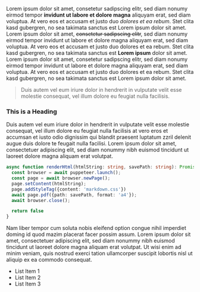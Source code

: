 Lorem ipsum dolor sit amet, consetetur sadipscing elitr, sed diam nonumy eirmod tempor __invidunt ut labore et dolore magna__ aliquyam erat, sed diam voluptua. At vero eos et accusam et justo duo _dolores et ea rebum_. Stet clita kasd gubergren, no sea takimata sanctus est Lorem ipsum dolor sit amet. Lorem ipsum dolor sit amet, ~~consetetur sadipscing elitr~~, sed diam nonumy eirmod tempor invidunt ut labore et dolore magna aliquyam erat, sed diam voluptua. At vero eos et accusam et justo duo dolores et ea rebum. Stet clita kasd gubergren, no sea takimata sanctus est **Lorem ipsum** dolor sit amet. Lorem ipsum dolor sit amet, consetetur sadipscing elitr, sed diam nonumy eirmod tempor invidunt ut labore et dolore magna aliquyam erat, sed diam voluptua. At vero eos et accusam et justo duo dolores et ea rebum. Stet clita kasd gubergren, no sea takimata sanctus est Lorem ipsum dolor sit amet. 

> Duis autem vel eum iriure dolor in hendrerit in vulputate velit esse molestie consequat, vel illum dolore eu feugiat nulla facilisis. 

### This is a Heading

Duis autem vel eum iriure dolor in hendrerit in vulputate velit esse molestie consequat, vel illum dolore eu feugiat nulla facilisis at vero eros et accumsan et iusto odio dignissim qui blandit praesent luptatum zzril delenit augue duis dolore te feugait nulla facilisi. Lorem ipsum dolor sit amet, consectetuer adipiscing elit, sed diam nonummy nibh euismod tincidunt ut laoreet dolore magna aliquam erat volutpat. 

```ts
async function renderHtml(htmlString: string, savePath: string): Promise<boolean> {
  const browser = await puppeteer.launch();
  const page = await browser.newPage();
  page.setContent(htmlString);
  page.addStyleTag({content: 'markdown.css'})
  await page.pdf({path: savePath, format: 'a4'});
  await browser.close();

  return false
}
```

Nam liber tempor cum soluta nobis eleifend option congue nihil imperdiet doming id quod mazim placerat facer possim assum. Lorem ipsum dolor sit amet, consectetuer adipiscing elit, sed diam nonummy nibh euismod tincidunt ut laoreet dolore magna aliquam erat volutpat. Ut wisi enim ad minim veniam, quis nostrud exerci tation ullamcorper suscipit lobortis nisl ut aliquip ex ea commodo consequat.

- List Item 1
- List Item 2
- List Item 3
